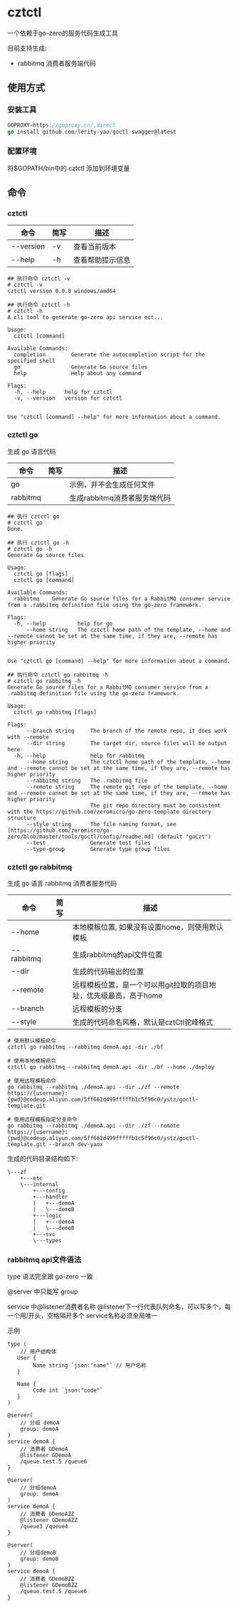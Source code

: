 # cztctl

一个依赖于go-zero的服务代码生成工具

目前支持生成:

- rabbitmq 消费者服务端代码

## 使用方式

### 安装工具

```go
GOPROXY=https://goproxy.cn/,direct
go install github.com/lerity-yao/goctl-swagger@latest
```

### 配置环境

将$GOPATH/bin中的 cztctl 添加到环境变量

## 命令

### cztctl

| 命令        | 简写 | 描述       |
|-----------|----|----------|
| --version | -v | 查看当前版本   |
| --help    | -h | 查看帮助提示信息 |

```shell
## 执行命令 cztctl -v
# cztctl -v
cztctl version 0.0.8 windows/amd64

```

```
## 执行命令 cztctl -h
# cztctl -h  
A cli tool to generate go-zero api service ect...

Usage:
  cztctl [command]

Available Commands:
  completion        Generate the autocompletion script for the specified shell
  go                Generate Go source files
  help              Help about any command

Flags:
  -h, --help      help for cztctl
  -v, --version   version for cztctl


Use "cztctl [command] --help" for more information about a command.
```


### cztctl go

生成 go 语言代码

| 命令       | 简写 | 描述                 |
|----------|--|--------------------|
| go       |  | 示例，并不会生成任何文件       |
| rabbitmq |  | 生成rabbitmq消费者服务端代码 |


```shell
## 执行 cztctl go
# cztctl go   
Done.
```

```
## 执行 cztctl go -h
# cztctl go -h         
Generate Go source files

Usage:
  cztctl go [flags]
  cztctl go [command]

Available Commands:
  rabbitmq    Generate Go source files for a RabbitMQ consumer service from a .rabbitmq definition file using the go-zero framework.

Flags:
  -h, --help          help for go
      --home string   The cztctl home path of the template, --home and --remote cannot be set at the same time, if they are, --remote has higher priority


Use "cztctl go [command] --help" for more information about a command.
```

```shell
## 执行命令 cztctl go rabbitmq -h
# cztctl go rabbitmq -h
Generate Go source files for a RabbitMQ consumer service from a .rabbitmq definition file using the go-zero framework.

Usage:
  cztctl go rabbitmq [flags]

Flags:
      --branch string     The branch of the remote repo, it does work with --remote
      --dir string        The target dir, source files will be output here
  -h, --help              help for rabbitmq
      --home string       The cztctl home path of the template, --home and --remote cannot be set at the same time, if they are, --remote has higher priority
      --rabbitmq string   The .rabbitmq file
      --remote string     The remote git repo of the template, --home and --remote cannot be set at the same time, if they are, --remote has higher priority
                          The git repo directory must be consistent with the https://github.com/zeromicro/go-zero-template directory structure
      --style string      The file naming format, see [https://github.com/zeromicro/go-zero/blob/master/tools/goctl/config/readme.md] (default "goCzt")
      --test              Generate test files
      --type-group        Generate type group files
```

### cztctl go rabbitmq

生成 go 语言 rabbitmq 消费者服务代码

| 命令 | 简写 | 描述                                   |
|--|--|--------------------------------------|
| --home |  | 本地模板位置, 如果没有设置home，则使用默认模板           |
| --rabbitmq |  | 生成rabbitmq的api文件位置                   |
| --dir |  | 生成的代码输出的位置                           |
| --remote |  | 远程模板位置，是一个可以用git拉取的项目地址，优先级最高，高于home |
| --branch |  | 远程模板的分支                              |
| --style |  | 生成的代码命名风格，默认是cztCtl驼峰格式              |

```shell
# 使用默认模板命令
cztctl go rabbitmq --rabbitmq demoA.api -dir ./bf
```

```shell
# 使用本地模板命令
cztctl go rabbitmq --rabbitmq demoA.api -dir ./bf --home ./deploy

```

```shell
# 使用远程模板命令
go rabbitmq --rabbitmq ./demoA.api --dir ./zf --remote https://{username}:{pwd}@codeup.aliyun.com/5ff662d499fffffb1c5f96c0/ystz/goctl-template.git

# 使用远程模板指定分支命令
go rabbitmq --rabbitmq ./demoA.api --dir ./zf --remote https://{username}:{pwd}@codeup.aliyun.com/5ff662d499fffffb1c5f96c0/ystz/goctl-template.git --branch dev-yaox
```

生成的代码目录结构如下:

```
\---zf
    +---etc
    \---internal
        +---config
        +---handler
        |   +---demoA
        |   \---demoB
        +---logic
        |   +---demoA
        |   \---demoB
        +---svc
        \---types
```

### rabbitmq api文件语法

type 语法完全跟 go-zero 一致

@server 中只能写 group

service 中@listener消费者名称
@listener下一行代表队列命名，可以写多个，每一个用/开头，空格隔开多个
service名称必须全局唯一

示例

```api
type (
    // 用户结构体
   User {
        Name string `json:"name"` // 用户名称
   }

   Name {
        Code int `json:"code"`
   }
)

@server(
    // 分组 demoA
    group: demoA
)
service demoA {
    // 消费者 GDemoA
    @listener GDemoA
    /queue.test.5 /queue6
}

@server(
    // 分组demoA
    group: demoA
)
service demoA {
    // 消费者 GDemoAZZ
    @listener GDemoAZZ
    /queue3 /queue4
}

@server(
    // 分组demoB
    group: demoB
)
service demoA {
    // 消费者 GDemoBZZ
    @listener GDemoBZZ
    /queue.test.5 /queue6
}
```